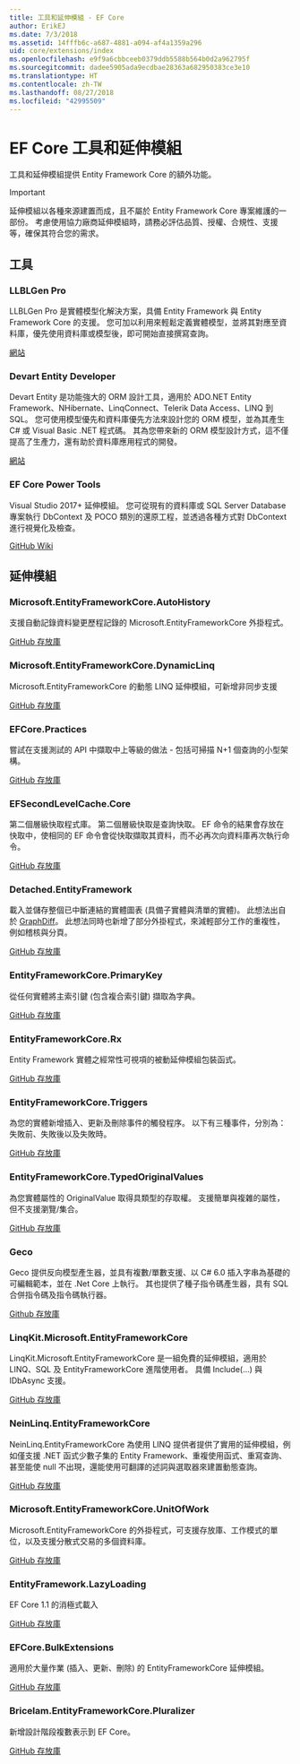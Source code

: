 ```yaml
---
title: 工具和延伸模組 - EF Core
author: ErikEJ
ms.date: 7/3/2018
ms.assetid: 14fffb6c-a687-4881-a094-af4a1359a296
uid: core/extensions/index
ms.openlocfilehash: e9f9a6cbbceeb0379ddb5588b564b0d2a962795f
ms.sourcegitcommit: dadee5905ada9ecdbae28363a682950383ce3e10
ms.translationtype: HT
ms.contentlocale: zh-TW
ms.lasthandoff: 08/27/2018
ms.locfileid: "42995509"
---
```

# <a name="ef-core-tools--extensions"></a>EF Core 工具和延伸模組

工具和延伸模組提供 Entity Framework Core 的額外功能。

> [!IMPORTANT]  
> 延伸模組以各種來源建置而成，且不屬於 Entity Framework Core 專案維護的一部份。 考慮使用協力廠商延伸模組時，請務必評估品質、授權、合規性、支援等，確保其符合您的需求。

## <a name="tools"></a>工具

### <a name="llblgen-pro"></a>LLBLGen Pro

LLBLGen Pro 是實體模型化解決方案，具備 Entity Framework 與 Entity Framework Core 的支援。 您可加以利用來輕鬆定義實體模型，並將其對應至資料庫，優先使用資料庫或模型後，即可開始直接撰寫查詢。

[網站](https://www.llblgen.com/)

### <a name="devart-entity-developer"></a>Devart Entity Developer

Devart Entity 是功能強大的 ORM 設計工具，適用於 ADO.NET Entity Framework、NHibernate、LinqConnect、Telerik Data Access、LINQ 到 SQL。 您可使用模型優先和資料庫優先方法來設計您的 ORM 模型，並為其產生 C# 或 Visual Basic .NET 程式碼。 其為您帶來新的 ORM 模型設計方式，這不僅提高了生產力，還有助於資料庫應用程式的開發。

[網站](https://www.devart.com/entitydeveloper/)

### <a name="ef-core-power-tools"></a>EF Core Power Tools

Visual Studio 2017+ 延伸模組。 您可從現有的資料庫或 SQL Server Database 專案執行 DbContext 及 POCO 類別的還原工程，並透過各種方式對 DbContext 進行視覺化及檢查。

[GitHub Wiki](https://github.com/ErikEJ/SqlCeToolbox/wiki/EF-Core-Power-Tools)

## <a name="extensions"></a>延伸模組

### <a name="microsoftentityframeworkcoreautohistory"></a>Microsoft.EntityFrameworkCore.AutoHistory

支援自動記錄資料變更歷程記錄的 Microsoft.EntityFrameworkCore 外掛程式。

[GitHub 存放庫](https://github.com/Arch/AutoHistory/)

### <a name="microsoftentityframeworkcoredynamiclinq"></a>Microsoft.EntityFrameworkCore.DynamicLinq

Microsoft.EntityFrameworkCore 的動態 LINQ 延伸模組，可新增非同步支援

 [GitHub 存放庫](https://github.com/StefH/System.Linq.Dynamic.Core/)

### <a name="efcorepractices"></a>EFCore.Practices

嘗試在支援測試的 API 中擷取中上等級的做法 - 包括可掃描 N+1 個查詢的小型架構。

[GitHub 存放庫](https://github.com/riezebosch/efcore-practices/tree/master/src/EFCore.Practices/)

### <a name="efsecondlevelcachecore"></a>EFSecondLevelCache.Core

第二個層級快取程式庫。 第二個層級快取是查詢快取。 EF 命令的結果會存放在快取中，使相同的 EF 命令會從快取擷取其資料，而不必再次向資料庫再次執行命令。

[GitHub 存放庫](https://github.com/VahidN/EFSecondLevelCache.Core/)

### <a name="detachedentityframework"></a>Detached.EntityFramework

載入並儲存整個已中斷連結的實體圖表 (具備子實體與清單的實體)。 此想法出自於 [GraphDiff](https://github.com/refactorthis/GraphDiff/)。 此想法同時也新增了部分外掛程式，來減輕部分工作的重複性，例如稽核與分頁。

[GitHub 存放庫](https://github.com/leonardoporro/Detached/)

### <a name="entityframeworkcoreprimarykey"></a>EntityFrameworkCore.PrimaryKey

從任何實體將主索引鍵 (包含複合索引鍵) 擷取為字典。

[GitHub 存放庫](https://github.com/NickStrupat/EntityFramework.PrimaryKey/)

### <a name="entityframeworkcorerx"></a>EntityFrameworkCore.Rx

Entity Framework 實體之經常性可視項的被動延伸模組包裝函式。

[GitHub 存放庫](https://github.com/NickStrupat/EntityFramework.Rx/)

### <a name="entityframeworkcoretriggers"></a>EntityFrameworkCore.Triggers

為您的實體新增插入、更新及刪除事件的觸發程序。 以下有三種事件，分別為：失敗前、失敗後以及失敗時。

[GitHub 存放庫](https://github.com/NickStrupat/EntityFramework.Triggers/)

### <a name="entityframeworkcoretypedoriginalvalues"></a>EntityFrameworkCore.TypedOriginalValues

為您實體屬性的 OriginalValue 取得具類型的存取權。 支援簡單與複雜的屬性，但不支援瀏覽/集合。

[GitHub 存放庫](https://github.com/NickStrupat/EntityFramework.TypedOriginalValues/)

### <a name="geco"></a>Geco

Geco 提供反向模型產生器，並具有複數/單數支援、以 C# 6.0 插入字串為基礎的可編輯範本，並在 .Net Core 上執行。 其也提供了種子指令碼產生器，具有 SQL 合併指令碼及指令碼執行器。

[Github 存放庫](https://github.com/iQuarc/Geco)

### <a name="linqkitmicrosoftentityframeworkcore"></a>LinqKit.Microsoft.EntityFrameworkCore

LinqKit.Microsoft.EntityFrameworkCore 是一組免費的延伸模組，適用於 LINQ、SQL 及 EntityFrameworkCore 進階使用者。 具備 Include(...) 與 IDbAsync 支援。

[GitHub 存放庫](https://github.com/scottksmith95/LINQKit/)

### <a name="neinlinqentityframeworkcore"></a>NeinLinq.EntityFrameworkCore

NeinLinq.EntityFrameworkCore 為使用 LINQ 提供者提供了實用的延伸模組，例如僅支援 .NET 函式少數子集的 Entity Framework、重複使用函式、重寫查詢、甚至能使 null 不出現，還能使用可翻譯的述詞與選取器來建置動態查詢。

[GitHub 存放庫](https://github.com/axelheer/nein-linq/)

### <a name="microsoftentityframeworkcoreunitofwork"></a>Microsoft.EntityFrameworkCore.UnitOfWork

Microsoft.EntityFrameworkCore 的外掛程式，可支援存放庫、工作模式的單位，以及支援分散式交易的多個資料庫。

[GitHub 存放庫](https://github.com/Arch/UnitOfWork/)

### <a name="entityframeworklazyloading"></a>EntityFramework.LazyLoading

EF Core 1.1 的消極式載入

[GitHub 存放庫](https://github.com/darxis/EntityFramework.LazyLoading)

### <a name="efcorebulkextensions"></a>EFCore.BulkExtensions

適用於大量作業 (插入、更新、刪除) 的 EntityFrameworkCore 延伸模組。

[GitHub 存放庫](https://github.com/borisdj/EFCore.BulkExtensions)

### <a name="bricelamentityframeworkcorepluralizer"></a>Bricelam.EntityFrameworkCore.Pluralizer

新增設計階段複數表示到 EF Core。

[GitHub 存放庫](https://github.com/bricelam/EFCore.Pluralizer)

